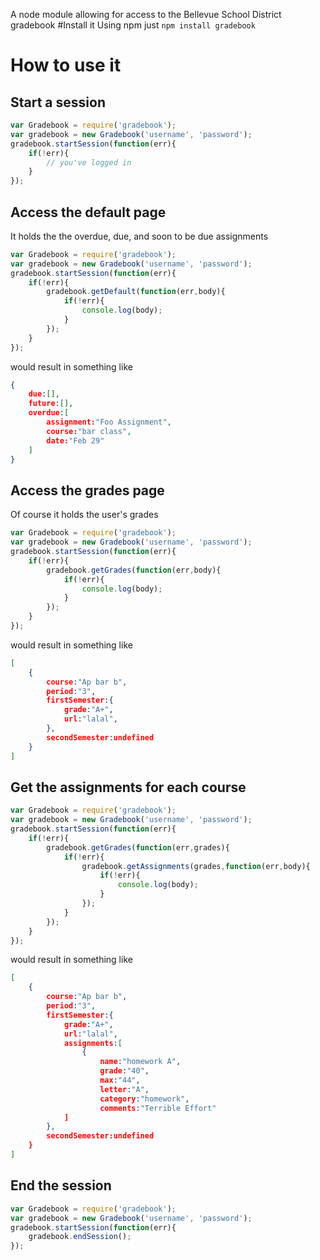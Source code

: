 A node module allowing for access to the Bellevue School District gradebook
#Install it
Using npm just `npm install gradebook`
# How to use it
## Start a session
``` js
var Gradebook = require('gradebook');
var gradebook = new Gradebook('username', 'password');
gradebook.startSession(function(err){
	if(!err){
		// you've logged in
	}
});
```
## Access the default page
It holds the the overdue, due, and soon to be due assignments
``` js
var Gradebook = require('gradebook');
var gradebook = new Gradebook('username', 'password');
gradebook.startSession(function(err){
	if(!err){
		gradebook.getDefault(function(err,body){
			if(!err){
				console.log(body);
			}
		});
	}
});
```
would result in something like
``` json
{
	due:[],
	future:[],
	overdue:[
		assignment:"Foo Assignment",
		course:"bar class",
		date:"Feb 29"
	]
}
```
## Access the grades page
Of course it holds the user's grades
``` js
var Gradebook = require('gradebook');
var gradebook = new Gradebook('username', 'password');
gradebook.startSession(function(err){
	if(!err){
		gradebook.getGrades(function(err,body){
			if(!err){
				console.log(body);
			}
		});
	}
});
```
would result in something like
``` json
[
	{ 
		course:"Ap bar b",
		period:"3",
		firstSemester:{
			grade:"A+",
			url:"lalal",
		},
		secondSemester:undefined
	}
]
```
## Get the assignments for each course
``` js
var Gradebook = require('gradebook');
var gradebook = new Gradebook('username', 'password');
gradebook.startSession(function(err){
	if(!err){
		gradebook.getGrades(function(err,grades){
			if(!err){
				gradebook.getAssignments(grades,function(err,body){
					if(!err){
						console.log(body);
					}
				});
			}
		});
	}
});
```
would result in something like
``` json
[
	{ 
		course:"Ap bar b",
		period:"3",
		firstSemester:{
			grade:"A+",
			url:"lalal",
			assignments:[
				{
					name:"homework A",
					grade:"40",
					max:"44",
					letter:"A",
					category:"homework",
					comments:"Terrible Effort"
			]
		},
		secondSemester:undefined
	}
]
```
## End the session
``` js
var Gradebook = require('gradebook');
var gradebook = new Gradebook('username', 'password');
gradebook.startSession(function(err){
	gradebook.endSession();
});
```
